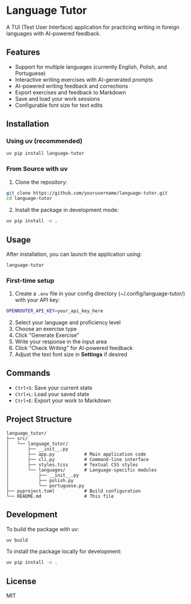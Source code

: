 # Language Tutor

A TUI (Text User Interface) application for practicing writing in foreign languages with AI-powered feedback.

## Features

- Support for multiple languages (currently English, Polish, and Portuguese)
- Interactive writing exercises with AI-generated prompts
- AI-powered writing feedback and corrections
- Export exercises and feedback to Markdown
- Save and load your work sessions
- Configurable font size for text edits

## Installation

### Using uv (recommended)

```bash
uv pip install language-tutor
```

### From Source with uv

1. Clone the repository:
```bash
git clone https://github.com/yourusername/language-tutor.git
cd language-tutor
```

2. Install the package in development mode:
```bash
uv pip install -e .
```

## Usage

After installation, you can launch the application using:

```bash
language-tutor
```

### First-time setup

1. Create a `.env` file in your config directory (~/.config/language-tutor/) with your API key:
```bash
OPENROUTER_API_KEY=your_api_key_here
```

2. Select your language and proficiency level
3. Choose an exercise type
4. Click "Generate Exercise" 
5. Write your response in the input area
6. Click "Check Writing" for AI-powered feedback
7. Adjust the text font size in **Settings** if desired

## Commands

- `Ctrl+S`: Save your current state
- `Ctrl+L`: Load your saved state
- `Ctrl+E`: Export your work to Markdown

## Project Structure

```
language_tutor/
├── src/
│   └── language_tutor/
│       ├── __init__.py
│       ├── app.py           # Main application code
│       ├── cli.py           # Command-line interface
│       ├── styles.tcss      # Textual CSS styles
│       └── languages/       # Language-specific modules
│           ├── __init__.py
│           ├── polish.py
│           └── portuguese.py
├── pyproject.toml           # Build configuration
└── README.md                # This file
```

## Development

To build the package with uv:

```bash
uv build
```

To install the package locally for development:

```bash
uv pip install -e .
```

## License

MIT